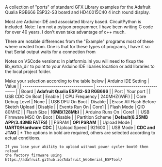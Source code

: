 A collection of "ports" of standard GFX Library examples for the Adafruit Qualia RGB666 ESP32-S3 board
and HD40015C40 4 inch round display.

Most are Arduino-IDE and associated library based. CircuitPython is included. Note: I am not
a pytyon programmer. I have been writing C code for over 40 years. I don't even take advantage
of c++ much.

There are notable differences from the "Example" programs most of these where created from. One 
is that for these types of programs, I have it so that Serial output waits for a connection from 

Notes on VSCode versions:
In platformio.ini you will need to fixup the lib_extra_dir to point to your Arduino IDE libaries location 
or add libraries to the local project folder.

Make your selection according to the table below
    | Arduino IDE Setting                  | Value                                |
    | ------------------------------------ | ------------------------------------ |
    | Board                                | **Adafruit Qualia ESP32-S3 RGB666**  |
    | Port                                 | Your port                            |
    | USB CDC On Boot                      | Enable                               |
    | CPU Frequency                        | 240MHZ(WiFi)                         |
    | Core Debug Level                     | None                                 |
    | USB DFU On Boot                      | Disable                              |
    | Erase All Flash Before Sketch Upload | Disable                              |
    | Events Run On                        | Core1                                |
    | Flash Mode                           | QIO 80MHZ                            |
    | Flash Size                           | **16MB(128Mb)**                      |
    | Arduino Runs On                      | Core1                                |
    | USB Firmware MSC On Boot             | Disable                              |
    | Partition Scheme                     | **Default(6.25MB APP/3.43MB FATFS)** |
    | PSRAM                                | **OPI PSRAM**                        |
    | Upload Mode                          | **UART0/Hardware CDC**               |
    | Upload Speed                         | 921600                               |
    | USB Mode                             | **CDC and JTAG**                     |
    * The options in bold are required, others are selected according to actual conditions.

    If you lose your ability to upload without power cycle+ boot0 then reload 
    the factory firmware using https://adafruit.github.io/Adafruit_WebSerial_ESPTool/